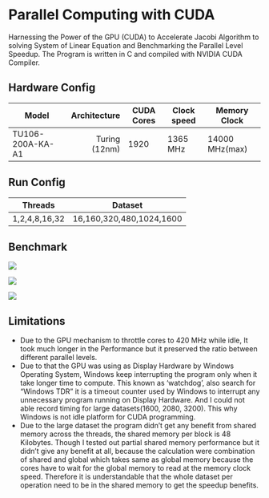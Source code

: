 # Parallel Computing with CUDA

Harnessing the Power of the GPU (CUDA) to Accelerate Jacobi Algorithm to solving System of Linear Equation and Benchmarking the Parallel Level Speedup. The Program is written in C and compiled with NVIDIA CUDA Compiler.

## Hardware Config

| Model        | Architecture   | CUDA Cores|Clock speed|Memory Clock|
| ------------- |--------------:|-------|-------|-----------|
| TU106-200A-KA-A1|Turing (12nm)|1920|1365 MHz|14000 MHz(max)|

## Run Config

|Threads|Dataset|
|-|-|
|1,2,4,8,16,32|16,160,320,480,1024,1600|

## Benchmark

![](https://github.com/rafathasan/parallel-performence/blob/master/img/cuda%20(1).png)

![](https://github.com/rafathasan/parallel-performence/blob/master/img/cuda%20(2).png)

![](https://github.com/rafathasan/parallel-performence/blob/master/img/cuda%20(3).png)

## Limitations

*	Due to the GPU mechanism to throttle cores to 420 MHz while idle, It took much longer in the Performance but it preserved the ratio between different parallel levels. 
*	Due to that the GPU was using as Display Hardware by Windows Operating System, Windows keep interrupting  the program only when it take longer time to compute. This known as ‘watchdog’, also search for “Windows TDR” it is a timeout counter used by Windows to interrupt any unnecessary program running on Display Hardware. And I could not able record timing for large datasets(1600, 2080, 3200). This why Windows is not idle platform for CUDA programming.
*	Due to the large dataset the program didn’t get any benefit from shared memory across the threads, the shared memory per block is 48 Kilobytes. Though I tested out partial shared memory performance but it didn’t give any benefit at all, because the calculation were combination of shared and global which takes same as global memory because the cores have to wait for the global memory to read at the memory clock speed. Therefore it is understandable that the whole dataset per operation need to be in the shared memory to get the speedup benefits.
